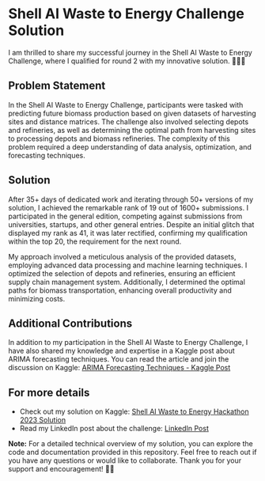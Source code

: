# Shell AI Waste to Energy Challenge Solution

I am thrilled to share my successful journey in the Shell AI Waste to Energy Challenge, where I qualified for round 2 with my innovative solution. 🚀🎉🥳

## Problem Statement

In the Shell AI Waste to Energy Challenge, participants were tasked with predicting future biomass production based on given datasets of harvesting sites and distance matrices. The challenge also involved selecting depots and refineries, as well as determining the optimal path from harvesting sites to processing depots and biomass refineries. The complexity of this problem required a deep understanding of data analysis, optimization, and forecasting techniques.

## Solution

After 35+ days of dedicated work and iterating through 50+ versions of my solution, I achieved the remarkable rank of 19 out of 1600+ submissions. I participated in the general edition, competing against submissions from universities, startups, and other general entries. Despite an initial glitch that displayed my rank as 41, it was later rectified, confirming my qualification within the top 20, the requirement for the next round.

My approach involved a meticulous analysis of the provided datasets, employing advanced data processing and machine learning techniques. I optimized the selection of depots and refineries, ensuring an efficient supply chain management system. Additionally, I determined the optimal paths for biomass transportation, enhancing overall productivity and minimizing costs.

## Additional Contributions

In addition to my participation in the Shell AI Waste to Energy Challenge, I have also shared my knowledge and expertise in a Kaggle post about ARIMA forecasting techniques. You can read the article and join the discussion on Kaggle: [ARIMA Forecasting Techniques - Kaggle Post](https://www.kaggle.com/discussions/general/432826)

## For more details
- Check out my solution on Kaggle: [Shell AI Waste to Energy Hackathon 2023 Solution](https://www.kaggle.com/code/siddp6/shell-ai-waste-to-energy-hackathon-2023-solution)
- Read my LinkedIn post about the challenge: [LinkedIn Post](https://www.linkedin.com/posts/siddp6_kaggle-hackerearth-hackathon-activity-7105267874428051456-CLlv?utm_source=share&utm_medium=member_desktop)

**Note:** For a detailed technical overview of my solution, you can explore the code and documentation provided in this repository. Feel free to reach out if you have any questions or would like to collaborate. Thank you for your support and encouragement! 🙌✨
